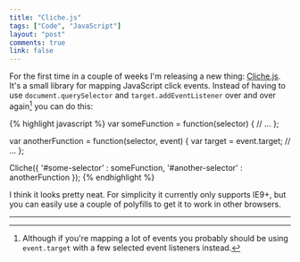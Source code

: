 ```yaml
---
title: "Cliche.js"
tags: ["Code", "JavaScript"]
layout: "post"
comments: true
link: false
---
```


For the first time in a couple of weeks I'm releasing a new thing: [Cliche.js](https://github.com/gummesson/cliche.js). It's a small library for mapping JavaScript click events. Instead of having to use `document.querySelector` and `target.addEventListener` over and over again[^1] you can do this:

{% highlight javascript %}
var someFunction = function(selector) {
  // ...
};

var anotherFunction = function(selector, event) {
  var target = event.target;
  // ...
};

Cliche({
  '#some-selector'    : someFunction,
  '#another-selector' : anotherFunction
});
{% endhighlight %}

I think it looks pretty neat. For simplicity it currently only supports IE9+, but you can easily use a couple of polyfills to get it to work in other browsers.

* * *

[^1]: Although if you're mapping a lot of events you probably should be using `event.target` with a few selected event listeners instead.

